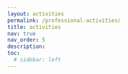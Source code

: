 ```yaml
---
layout: activities
permalink: /professional-activities/
title: activities
nav: true
nav_order: 5
description: 
toc:
  # sidebar: left
---
```

